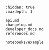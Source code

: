 ```{include} ../README.md
```

```{toctree}
:hidden: true
:maxdepth: 1

api.md
changelog.md
developer_docs.md
references.md

notebooks/example
```
